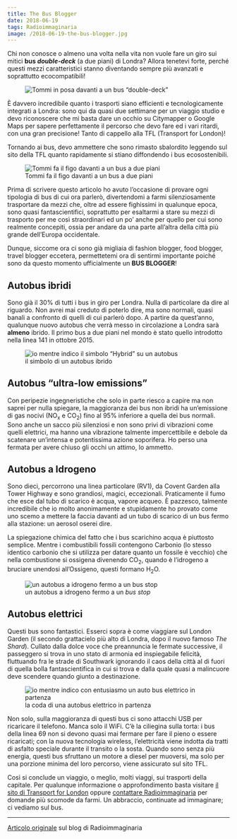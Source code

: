 ```yaml
---
title: The Bus Blogger
date: 2018-06-19
tags: Radioimmaginaria
image: /2018-06-19-the-bus-blogger.jpg
---
```

Chi non conosce o almeno una volta nella vita non vuole fare un giro sui mitici **bus <em lang='en'>double-deck</em>** (a due piani) di Londra? Allora tenetevi forte, perché questi mezzi caratteristici stanno diventando sempre più avanzati e soprattutto ecocompatibili!

<figure>
	<img src='{{ image }}' alt='Tommi in posa davanti a un bus “double-deck”' class='u-photo'>
</figure>

È davvero incredibile quanto i trasporti siano efficienti e tecnologicamente integrati a Londra: sono qui da quasi due settimane per un viaggio studio e devo riconoscere che mi basta dare un occhio su Citymapper o Google Maps per sapere perfettamente il percorso che devo fare ed i vari ritardi, con una gran precisione! Tanto di cappello alla TFL (Transport for London)!

Tornando ai bus, devo ammettere che sono rimasto sbalordito leggendo sul sito della TFL quanto rapidamente si stiano diffondendo i bus ecosostenibili.

<figure>
	<img src='https://live.staticflickr.com/4841/31455885817_4445f07693_k.jpg' alt='Tommi fa il figo davanti a un bus a due piani'>
	<figcaption>Tommi fa il figo davanti a un bus a due piani</figcaption>
</figure>

Prima di scrivere questo articolo ho avuto l’occasione di provare ogni tipologia di bus di cui ora parlerò, divertendomi a farmi silenziosamente trasportare da mezzi che, oltre ad essere fighissimi in qualunque epoca, sono quasi fantascientifici, soprattutto per esaltarmi a stare su mezzi di trasporto per me così straordinari ed un po’ anche per quello per cui sono realmente concepiti, ossia per andare da una parte all’altra della città più grande dell’Europa occidentale.

Dunque, siccome ora ci sono già migliaia di fashion blogger, food blogger, travel blogger eccetera, permettetemi ora di sentirmi importante poiché sono da questo momento ufficialmente un **BUS BLOGGER**!

## Autobus ibridi

Sono già il 30% di tutti i bus in giro per Londra. Nulla di particolare da dire al riguardo. Non avrei mai creduto di poterlo dire, ma sono normali, quasi banali a confronto di quelli di cui parlerò dopo. A partire da quest’anno, qualunque nuovo autobus che verrà messo in circolazione a Londra sarà **almeno** ibrido. Il primo bus a due piani nel mondo è stato quello introdotto nella linea 141 in ottobre 2015.

<figure>
	<img src='https://live.staticflickr.com/4820/32523259468_fe16478ad2_k.jpg' alt='io mentre indico il simbolo “Hybrid” su un autobus'>
	<figcaption>il simbolo di un autobus ibrido</figcaption>
</figure>

## Autobus “ultra-low emissions”

Con peripezie ingegneristiche che solo in parte riesco a capire ma non saprei per nulla spiegare, la maggioranza dei bus non ibridi ha un’emissione di gas nocivi (NO<sub>x</sub> e CO<sub>2</sub>) fino al 95% inferiore a quella dei bus normali. Sono anche un sacco più silenziosi e non sono privi di vibrazioni come quelli elettrici, ma hanno una vibrazione talmente impercettibile e debole da scatenare un’intensa e potentissima azione soporifera. Ho perso una fermata per avere chiuso gli occhi un attimo, lo ammetto.

## Autobus a Idrogeno

Sono dieci, percorrono una linea particolare (RV1), da Covent Garden alla Tower Highway e sono grandiosi, magici, eccezionali. Praticamente il fumo che esce dal tubo di scarico è acqua, vapore acqueo. È pazzesco, talmente incredibile che io molto anonimamente e stupidamente ho provato come uno scemo a mettere la faccia davanti ad un tubo di scarico di un bus fermo alla stazione: un aerosol oserei dire.

La spiegazione chimica del fatto che i bus scarichino acqua è piuttosto semplice. Mentre i combustibili fossili contengono Carbonio (lo stesso identico carbonio che si utilizza per datare quanto un fossile è vecchio) che nella combustione si ossigena divenendo CO<sub>2</sub>, quando è l’idrogeno a bruciare unendosi all’Ossigeno, questi formano H<sub>2</sub>O.

<figure>
	<img src='https://upload.wikimedia.org/wikipedia/commons/thumb/0/0c/HyFLEETCUTE-HydrogenBus-London3.JPG/1200px-HyFLEETCUTE-HydrogenBus-London3.JPG' alt='un autobus a idrogeno fermo a un bus stop'>
	<figcaption>un autobus a idrogeno fermo a un <i lang='en'>bus stop</i></figcaption>
</figure>

## Autobus elettrici

Questi bus sono fantastici. Esserci sopra è come viaggiare sul London Garden (il secondo grattacielo più alto di Londra, dopo il nuovo famoso <cite lang='en'>The Shard</cite>). Cullato dalla dolce voce che preannuncia le fermate successive, il passeggero si trova in uno stato di armonia ed inspiegabile felicità, fluttuando fra le strade di Southwark ignorando il caos della città al di fuori di quella bolla fantascientifica in cui si trova e dalla quale quasi a malincuore deve scendere quando giunto a destinazione.

<figure><img src='https://live.staticflickr.com/4875/45482763245_da78fee915_k.jpg' alt='io mentre indico con entusiasmo un auto bus elettrico in partenza'><figcaption>la coda di una autobus elettrico in partenza</figcaption></figure>

Non solo, sulla maggioranza di questi bus ci sono attacchi USB per ricaricare il telefono. Manca solo il WiFi. C’è la ciliegina sulla torta: i bus della linea 69 non si devono quasi mai fermare per fare il pieno o essere ricaricati; con la nuova tecnologia wireless, l’elettricità viene indotta da tratti di asfalto speciale durante il transito o la sosta. Quando sono senza più energia, questi bus sfruttano un motore a diesel per muoversi, ma solo per una porzione minima del loro percorso, viene assicurato sul sito TFL.

Così si conclude un viaggio, o meglio, molti viaggi, sui trasporti della capitale. Per qualunque informazione o approfondimento basta visitare [il sito di Transport for London](https://tfl.gov.uk/ 'TFL') oppure <a href='mailto:radioimmaginaria@gmail.com' target='_blank'>contattare Radioimmaginaria</a> per domande più scomode da farmi. Un abbraccio, continuate ad immaginare; ci vediamo sul bus.

---

[Articolo originale](https://web.archive.org/web/20200429193504/https://radioimmaginaria.it/content/190-bus-blogger-per-un-giorno '“Bus blogger per un giorno„ su radioimmaginaria.it') sul blog di Radioimmaginaria
